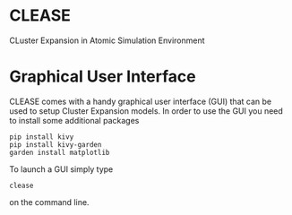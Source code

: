 # CLEASE

CLuster Expansion in Atomic Simulation Environment

# Graphical User Interface
CLEASE comes with a handy graphical user interface (GUI) that can be used to setup Cluster Expansion models.
In order to use the GUI you need to install some additional packages
```
pip install kivy
pip install kivy-garden
garden install matplotlib
```

To launch a GUI simply type
```
clease
```
on the command line.